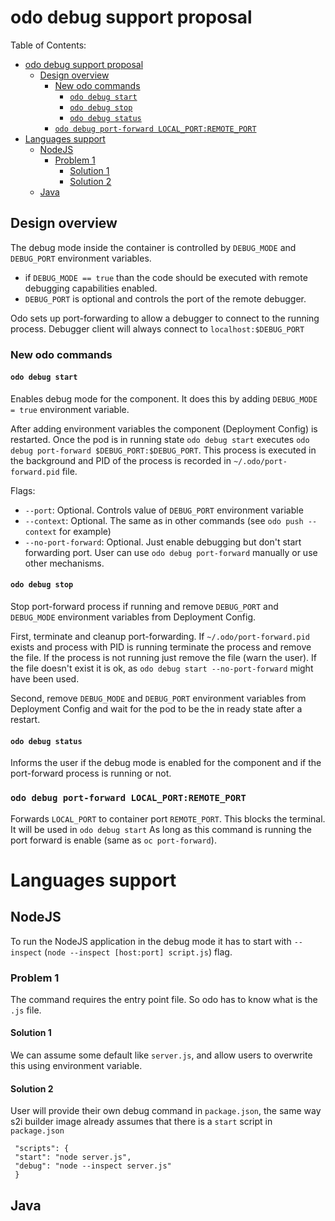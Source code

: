 # odo debug support proposal

Table of Contents:
- [odo debug support proposal](#odo-debug-support-proposal)
  - [Design overview](#design-overview)
    - [New odo commands](#new-odo-commands)
      - [`odo debug start`](#odo-debug-start)
      - [`odo debug stop`](#odo-debug-stop)
      - [`odo debug status`](#odo-debug-status)
    - [`odo debug port-forward LOCAL_PORT:REMOTE_PORT`](#odo-debug-port-forward-localportremoteport)
- [Languages support](#languages-support)
  - [NodeJS](#nodejs)
    - [Problem 1](#problem-1)
      - [Solution 1](#solution-1)
      - [Solution 2](#solution-2)
  - [Java](#java)

## Design overview

The debug mode inside the container is controlled by `DEBUG_MODE` and `DEBUG_PORT` environment variables.
- if `DEBUG_MODE == true` than the code should be executed with remote debugging capabilities enabled.
- `DEBUG_PORT` is optional and controls the port of the remote debugger.

Odo sets up port-forwarding to allow a debugger to connect to the running process. 
Debugger client will always connect to `localhost:$DEBUG_PORT`
### New odo commands
#### `odo debug start`
Enables debug mode for the component. It does this by adding `DEBUG_MODE = true` environment variable.

After adding environment variables the component (Deployment Config) is restarted.
Once the pod is in running state `odo debug start` executes `odo debug port-forward $DEBUG_PORT:$DEBUG_PORT`.
This process is executed in the background and PID of the process is recorded in `~/.odo/port-forward.pid` file.


Flags:
- `--port`: Optional. Controls value of `DEBUG_PORT` environment variable
- `--context`: Optional. The same as in other commands (see `odo push --context` for example)
- `--no-port-forward`: Optional. Just enable debugging but don't start forwarding port. User can use `odo debug port-forward` manually or use other mechanisms.

#### `odo debug stop`
Stop port-forward process if running and remove `DEBUG_PORT` and `DEBUG_MODE` environment variables from Deployment Config.

First, terminate and cleanup port-forwarding.
If `~/.odo/port-forward.pid` exists and process with PID is running terminate the process and remove the file.
If the process is not running just remove the file (warn the user).
If the file doesn't exist it is ok, as `odo debug start --no-port-forward` might have been used.

Second, remove `DEBUG_MODE` and `DEBUG_PORT` environment variables from Deployment Config and wait for the pod to be the in ready state after a restart.


#### `odo debug status`
Informs the user if the debug mode is enabled for the component and if the port-forward process is running or not.


### `odo debug port-forward LOCAL_PORT:REMOTE_PORT`
Forwards `LOCAL_PORT` to container port `REMOTE_PORT`.
This blocks the terminal. It will be used in `odo debug start`
As long as this command is running the port forward is enable (same as `oc port-forward`).



# Languages support

## NodeJS

To run the NodeJS application in the debug mode it has to start with `--inspect` (`node --inspect [host:port] script.js`) flag.

### Problem 1 
The command requires the entry point file. So odo has to know what is the `.js` file.
#### Solution 1
We can assume some default like `server.js`, and allow users to overwrite this using environment variable.
#### Solution 2
User will provide their own debug command in `package.json`, the same way s2i builder image already assumes that there is a `start` script in `package.json`
```
 "scripts": {
 "start": "node server.js",
 "debug": "node --inspect server.js"
 }
```

## Java

